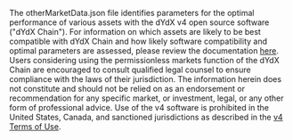 The otherMarketData.json file identifies parameters for the optimal performance of various assets with the dYdX v4 open source software ("dYdX Chain"). For information on which assets are likely to be best compatible with dYdX Chain and how likely software compatibility and optimal parameters are assessed, please review the documentation [here](https://docs.dydx.trade/governance/proposing_a_new_market#example-proposal-json). Users considering using the permissionless markets function of the dYdX Chain are encouraged to consult qualified legal counsel to ensure compliance with the laws of their jurisdiction. The information herein does not constitute and should not be relied on as an endorsement or recommendation for any specific market, or investment, legal, or any other form of professional advice.  Use of the v4 software is prohibited in the United States, Canada, and sanctioned jurisdictions as described in the [v4 Terms of Use](https://dydx.exchange/v4-terms).
